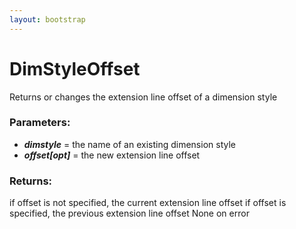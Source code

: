 ```yaml
---
layout: bootstrap
---
```


# DimStyleOffset

Returns or changes the extension line offset of a dimension style
          

### Parameters:

- ***dimstyle*** = the name of an existing dimension style
- ***offset[opt]*** = the new extension line offset
        

### Returns:


if offset is not specified, the current extension line offset
if offset is specified, the previous extension line offset
None on error
        


